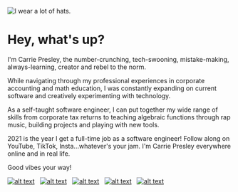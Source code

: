 ![I wear a lot of hats.](https://res.cloudinary.com/carriepresley/image/upload/v1601332278/carriepresley/Header_092820_kxgg92.jpg)


# Hey, what's up?

I'm Carrie Presley, the number-crunching, tech-swooning, mistake-making, always-learning, creator and rebel to the norm.

While navigating through my professional experiences in corporate accounting and math education, I was constantly expanding on current software and creatively experimenting with technology.

As a self-taught software engineer, I can put together my wide range of skills from corporate tax returns to teaching algebraic functions through rap music, building projects and playing with new tools.

2021 is the year I get a full-time job as a software engineer! Follow along on YouTube, TikTok, Insta...whatever's your jam. I'm Carrie Presley everywhere online and in real life.

Good vibes your way!

[![alt text][1.1]][1]&nbsp;&nbsp;
[![alt text][2.1]][2]&nbsp;&nbsp;
[![alt text][3.1]][3]&nbsp;&nbsp;
[![alt text][4.1]][4]&nbsp;&nbsp;
[![alt text][5.1]][5]&nbsp;&nbsp;


[1.1]: https://res.cloudinary.com/carriepresley/image/upload/v1609620274/carriepresley/GitHub%20/twitter_sdoify.png (twitter) 
[2.1]: https://res.cloudinary.com/carriepresley/image/upload/v1609620273/carriepresley/GitHub%20/youtube_1_vegmnh.png (youtube)
[3.1]: https://res.cloudinary.com/carriepresley/image/upload/v1609620269/carriepresley/GitHub%20/instagram_1_mg4fun.png (insta)
[4.1]: https://res.cloudinary.com/carriepresley/image/upload/v1609620268/carriepresley/GitHub%20/linkedin_e2sugh.png (linkedin)
[5.1]: https://res.cloudinary.com/carriepresley/image/upload/v1609620271/carriepresley/GitHub%20/tik-tok_3_rdg2v7.png (tiktok)


[1]: http://www.twitter.com/carriepresley15
[2]: http://www.youtube.com/carriepresley
[3]: https://www.instagram.com/carriepresley
[4]: http://www.linkedin.com/in/carriepresley
[5]: https://www.tiktok.com/@carriepresley?lang=en





